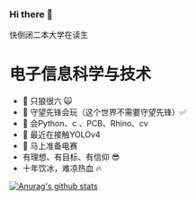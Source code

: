 ### Hi there 👋

快倒闭二本大学在读生
# 电子信息科学与技术

- 🔭 只狼很六 :scream_cat:
- 🌱 守望先锋会玩（这个世界不需要守望先锋）:white_check_mark:
- 👯 会Python、c 、PCB、Rhino、cv
- 🤔 最近在接触YOLOv4
- 💬 马上准备电赛
- 有理想、有目标、有信仰 :sunglasses:
- 十年饮冰，难凉热血 :fire:
 
[![Anurag's github stats](https://github-readme-stats.vercel.app/api?username=anuraghazra)](https://github.com/anuraghazra/github-readme-stats)
